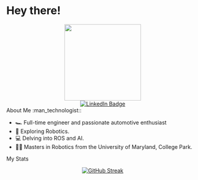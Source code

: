 
<h1>
  Hey there!
</h1>
<div id="header" align="center">
  <img src="https://media.giphy.com/media/B6IBrYTyvo1UJOXF9u/giphy.gif" width="200"/>
</div>
<div id="badges"  align="center">
  <a href="https://www.linkedin.com/in/suriya-suresh">
    <img src="https://img.shields.io/badge/LinkedIn-blue?style=for-the-badge&logo=linkedin&logoColor=white" alt="LinkedIn Badge"/>
  </a>
<div id="badges"  align="center">
  <img src="https://komarev.com/ghpvc/?username=theunknowninfinite&style=flat-square&color=blueviolet" alt=""/>
</div>

<div align="left">
About Me :man_technologist::

- :racing_car: Full-time engineer and passionate automotive enthusiast 
- :robot: Exploring Robotics.
- :computer: Delving into ROS and AI.
- :man_student: Masters in Robotics from the University of Maryland, College Park.

</div>
<div align="left">


My Stats
<!-- ![](./profile-3d-contrib/profile-night-view.svg) -->
</div>

<div align="center">

[![GitHub Streak](https://streak-stats.demolab.com?user=theunknowninfinite&theme=dark&hide_border=true&short_numbers=true&mode=weekly)](https://git.io/streak-stats)

</div>
